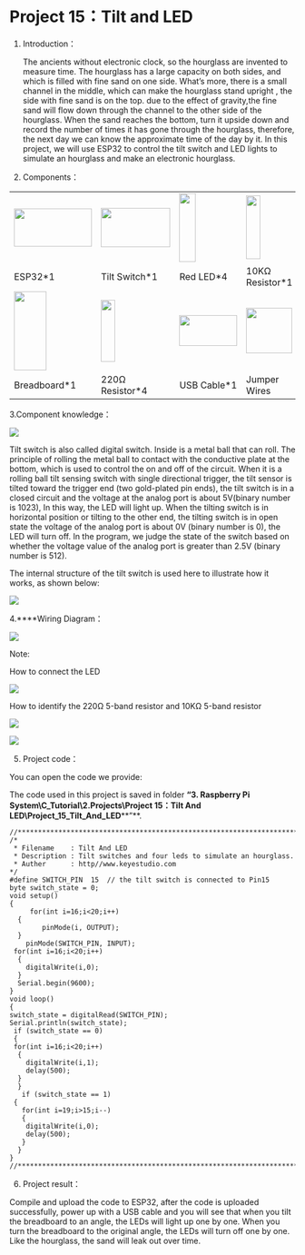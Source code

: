 # Project 15：Tilt and LED

1.  Introduction：
    
    The ancients without electronic clock, so the hourglass are invented
    to measure time. The hourglass has a large capacity on both sides,
    and which is filled with fine sand on one side. What’s more, there
    is a small channel in the middle, which can make the hourglass stand
    upright , the side with fine sand is on the top. due to the effect
    of gravity,the fine sand will flow down through the channel to the
    other side of the hourglass. When the sand reaches the bottom, turn
    it upside down and record the number of times it has gone through
    the hourglass, therefore, the next day we can know the approximate
    time of the day by it. In this project, we will use ESP32 to control
    the tilt switch and LED lights to simulate an hourglass and make an
    electronic hourglass.

2.  Components：

<table>
<tbody>
<tr class="odd">
<td><img src="https://raw.githubusercontent.com/keyestudio/KS5010-KS5010F-Keyestudio-ESP32-Learning-Kit-Ultimate-Edition-Raspberry-Pi/master/media/eea9f3ecb6afbbf0570f42a5ff648308.jpeg" style="width:1.42986in;height:0.69792in" /></td>
<td><img src="https://raw.githubusercontent.com/keyestudio/KS5010-KS5010F-Keyestudio-ESP32-Learning-Kit-Ultimate-Edition-Raspberry-Pi/master/media/36f15610f430e5d5138f4e4fb721c40f.png" style="width:1.27292in;height:0.71667in" /></td>
<td><img src="https://raw.githubusercontent.com/keyestudio/KS5010-KS5010F-Keyestudio-ESP32-Learning-Kit-Ultimate-Edition-Raspberry-Pi/master/media/ef77f5a64c382157fc2dea21ec373fef.png" style="width:0.29514in;height:1.25903in" /></td>
<td><img src="https://raw.githubusercontent.com/keyestudio/KS5010-KS5010F-Keyestudio-ESP32-Learning-Kit-Ultimate-Edition-Raspberry-Pi/master/media/da8a2a9d15baf7280966f3fdbb025a8c.png" style="width:0.26042in;height:1.16667in" /></td>
</tr>
<tr class="even">
<td>ESP32*1</td>
<td>Tilt Switch*1</td>
<td>Red LED*4</td>
<td>10KΩ Resistor*1</td>
</tr>
<tr class="odd">
<td><img src="https://raw.githubusercontent.com/keyestudio/KS5010-KS5010F-Keyestudio-ESP32-Learning-Kit-Ultimate-Edition-Raspberry-Pi/master/media/e380dd26e4825be9a768973802a55fe6.png" style="width:0.59028in;height:1.44583in" /></td>
<td><img src="https://raw.githubusercontent.com/keyestudio/KS5010-KS5010F-Keyestudio-ESP32-Learning-Kit-Ultimate-Edition-Raspberry-Pi/master/media/845d05a6108b1662b828610ba9dcb788.png" style="width:0.25833in;height:1.13681in" /></td>
<td><img src="https://raw.githubusercontent.com/keyestudio/KS5010-KS5010F-Keyestudio-ESP32-Learning-Kit-Ultimate-Edition-Raspberry-Pi/master/media/7dcbd02995be3c142b2f97df7f7c03ce.png" style="width:1.05903in;height:0.56667in" /></td>
<td><img src="https://raw.githubusercontent.com/keyestudio/KS5010-KS5010F-Keyestudio-ESP32-Learning-Kit-Ultimate-Edition-Raspberry-Pi/master/media/e9a8d050105397bb183512fb4ffdd2f6.png" style="width:0.8375in;height:0.83194in" /></td>
</tr>
<tr class="even">
<td>Breadboard*1</td>
<td>220Ω Resistor*4</td>
<td>USB Cable*1</td>
<td>Jumper Wires</td>
</tr>
</tbody>
</table>

3.Component knowledge：

![](/media/8c40739f8e05f753f145420b421a0f47.png)

Tilt switch is also called digital switch. Inside is a metal ball that
can roll. The principle of rolling the metal ball to contact with the
conductive plate at the bottom, which is used to control the on and off
of the circuit. When it is a rolling ball tilt sensing switch with
single directional trigger, the tilt sensor is tilted toward the trigger
end (two gold-plated pin ends), the tilt switch is in a closed circuit
and the voltage at the analog port is about 5V(binary number is 1023),
In this way, the LED will light up. When the tilting switch is in
horizontal position or tilting to the other end, the tilting switch is
in open state the voltage of the analog port is about 0V (binary number
is 0), the LED will turn off. In the program, we judge the state of the
switch based on whether the voltage value of the analog port is greater
than 2.5V (binary number is 512).

The internal structure of the tilt switch is used here to illustrate how
it works, as shown below:

![](/media/bf8b10ad248ac939ac4ef96d02ed87c7.png)

4.****Wiring Diagram：

![](/media/a46c0b8be898ba596308ce56993c26ba.png)

Note:

How to connect the LED

![](/media/f70404aa49540fd7aecae944c7c01f83.jpeg)

How to identify the 220Ω 5-band resistor and 10KΩ 5-band resistor

![](/media/55c0199544e9819328f6d5778f10d7d0.png)

![](/media/246cf3885dc837c458a28123885c9f7b.png)

5.  Project code：

You can open the code we provide:

The code used in this project is saved in folder **“3. Raspberry Pi
System\\C\_Tutorial\\2.Projects\\Project 15：Tilt And
LED\\Project\_15\_Tilt\_And\_LED****”**.

    //**********************************************************************
    /* 
     * Filename    : Tilt And LED
     * Description : Tilt switches and four leds to simulate an hourglass.
     * Auther      : http//www.keyestudio.com
    */
    #define SWITCH_PIN  15  // the tilt switch is connected to Pin15
    byte switch_state = 0;
    void setup()
    {
         for(int i=16;i<20;i++)
      {
            pinMode(i, OUTPUT);
      } 
        pinMode(SWITCH_PIN, INPUT);
     for(int i=16;i<20;i++)
      {
        digitalWrite(i,0);
      } 
      Serial.begin(9600);
    }
    void loop()
    {
    switch_state = digitalRead(SWITCH_PIN); 
    Serial.println(switch_state);
     if (switch_state == 0) 
     {
     for(int i=16;i<20;i++)
      {
        digitalWrite(i,1);
        delay(500);
      } 
      }
       if (switch_state == 1) 
     {
       for(int i=19;i>15;i--)
       {
        digitalWrite(i,0);
        delay(500);
       }
      }
    }
    //**********************************************************************************


6.  Project result：

Compile and upload the code to ESP32, after the code is uploaded
successfully, power up with a USB cable and you will see that when you
tilt the breadboard to an angle, the LEDs will light up one by one. When
you turn the breadboard to the original angle, the LEDs will turn off
one by one. Like the hourglass, the sand will leak out over time.
